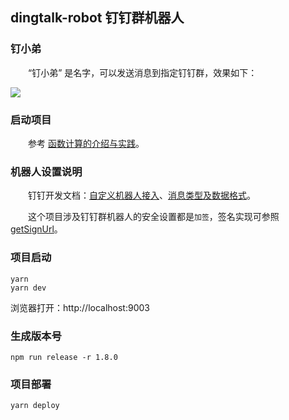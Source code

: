 ## dingtalk-robot 钉钉群机器人

### 钉小弟

&emsp;&emsp;“钉小弟” 是名字，可以发送消息到指定钉钉群，效果如下：

![](https://liuxy0551.gitee.io/image-hosting/posts/aliyun-function-compute/14.gif)

### 启动项目

&emsp;&emsp;参考 <a href="https://liuxianyu.cn/article/aliyun-function-compute.html#%E4%B8%89-%E5%AE%9E%E8%B7%B5" target="_black">函数计算的介绍与实践</a>。

### 机器人设置说明

&emsp;&emsp;钉钉开发文档：<a href="https://developers.dingtalk.com/document/robots/custom-robot-access" target="_black">自定义机器人接入</a>、<a href="https://developers.dingtalk.com/document/robots/custom-robot-access/title-72m-8ag-pqw" target="_black">消息类型及数据格式</a>。

&emsp;&emsp;这个项目涉及钉钉群机器人的安全设置都是`加签`，签名实现可参照 <a href="https://github.com/liuxy0551/dingtalk-robot/blob/master/app/utils/index.js#L6" target="_black">getSignUrl</a>。


### 项目启动

```
yarn
yarn dev
```

浏览器打开：http://localhost:9003

### 生成版本号

```
npm run release -r 1.8.0
```


### 项目部署

```
yarn deploy
```
